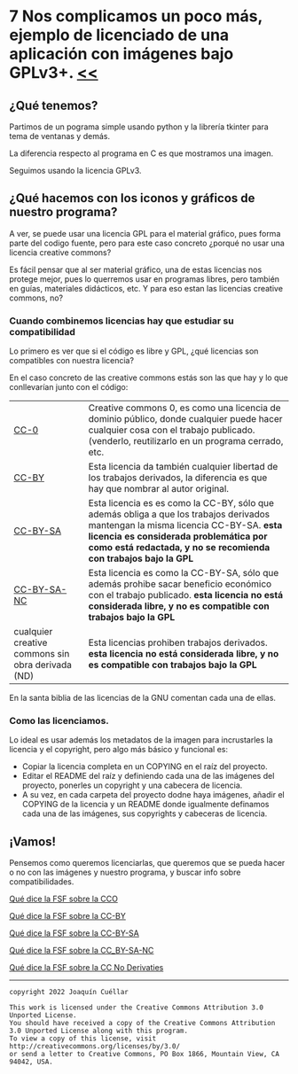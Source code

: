 # 7 Nos complicamos un poco más, ejemplo de licenciado de una aplicación con imágenes bajo GPLv3+. [<<](../README.md)

## ¿Qué tenemos?

Partimos de un pograma simple usando python y la librería tkinter para tema de ventanas y demás.

La diferencia respecto al programa en C es que mostramos una imagen.

Seguimos usando la licencia GPLv3.

## ¿Qué hacemos con los iconos y gráficos de nuestro programa?

A ver, se puede usar una licencia GPL para el material gráfico, pues forma parte del codigo fuente, pero para este caso concreto ¿porqué no usar una licencia creative commons?

Es fácil pensar que al ser material gráfico, una de estas licencias nos protege mejor, pues lo querremos usar en programas libres, pero también en guías, materiales didácticos, etc. Y para eso estan las licencias creative commons, no?

### Cuando combinemos licencias hay que estudiar su compatibilidad

Lo primero es ver que si el código es libre y GPL, ¿qué licencias son compatibles con nuestra licencia?

En el caso concreto de las creative commons estás son las que hay y lo que conllevarían junto con el código:

| | |
|---|---|
| [CC-0](https://creativecommons.org/share-your-work/public-domain/cc0/)	| Creative commons 0, es como una licencia de dominio público, donde cualquier puede hacer cualquier cosa con el trabajo publicado. (venderlo, reutilizarlo en un programa cerrado, etc. |
| [CC-BY](https://creativecommons.org/licenses/by/4.0/)	| Esta licencia da también cualquier libertad de los trabajos derivados, la diferencia es que hay que nombrar al autor original. |
| [CC-BY-SA](https://creativecommons.org/licenses/by-sa/2.0/) | Esta licencia es es como la CC-BY, sólo que además obliga a que los trabajos derivados mantengan la misma licencia CC-BY-SA. **esta licencia es considerada problemática por como está redactada, y no se recomienda con trabajos bajo la GPL** |
| [CC-BY-SA-NC](https://creativecommons.org/licenses/by-nc-sa/2.0/) | Esta licencia es como la CC-BY-SA, sólo que además prohibe sacar beneficio económico con el trabajo publicado. **esta licencia no está considerada libre, y no es compatible con trabajos bajo la GPL**|
| cualquier creative commons sin obra derivada (ND) | Esta licencias prohiben trabajos derivados. **esta licencia no está considerada libre, y no es compatible con trabajos bajo la GPL**|

En la santa biblia de las licencias de la GNU comentan cada una de ellas.

### Como las licenciamos.

Lo ideal es usar además los metadatos de la imagen para incrustarles la licencia y el copyright, pero algo más básico y funcional es:

* Copiar la licencia completa en un COPYING en el raíz del proyecto.
* Editar el README del raíz y definiendo cada una de las imágenes del proyecto, ponerles un copyright y una cabecera de licencia.
* A su vez, en cada carpeta del proyecto dodne haya imágenes, añadir el COPYING de la licencia y un README donde igualmente definamos cada una de las imágenes, sus copyrights y cabeceras de licencia.

## ¡Vamos!

Pensemos como queremos licenciarlas, que queremos que se pueda hacer o no con las imágenes y nuestro programa, y buscar info sobre compatibilidades.

[Qué dice la FSF sobre la CCO](https://www.gnu.org/licenses/license-list.html#CC0)

[Qué dice la FSF sobre la CC-BY](https://www.gnu.org/licenses/license-list.html#ccby)

[Qué dice la FSF sobre la CC-BY-SA](https://www.gnu.org/licenses/license-list.html#ccbysa)

[Qué dice la FSF sobre la CC_BY-SA-NC](https://www.gnu.org/licenses/license-list.html#CC-BY-NC)

[Qué dice la FSF sobre la CC No Derivaties](https://www.gnu.org/licenses/license-list.html#CC-BY-ND)

***

```
copyright 2022 Joaquín Cuéllar

This work is licensed under the Creative Commons Attribution 3.0 Unported License. 
You should have received a copy of the Creative Commons Attribution 3.0 Unported License along with this program.
To view a copy of this license, visit http://creativecommons.org/licenses/by/3.0/
or send a letter to Creative Commons, PO Box 1866, Mountain View, CA 94042, USA.
```



